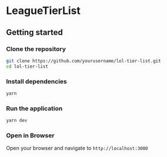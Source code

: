# LeagueTierList

## Getting started

### Clone the repository

```bash
git clone https://github.com/yourusername/lol-tier-list.git
cd lol-tier-list
```

### Install dependencies

```bash
yarn
```

### Run the application

```bash
yarn dev
```

### Open in Browser

Open your browser and navigate to `http://localhost:3000`
